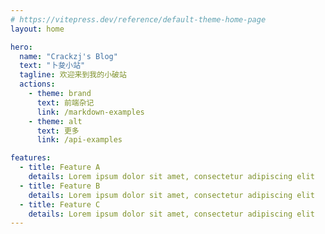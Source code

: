 ```yaml
---
# https://vitepress.dev/reference/default-theme-home-page
layout: home

hero:
  name: "Crackzj's Blog"
  text: "卜夋小站"
  tagline: 欢迎来到我的小破站
  actions:
    - theme: brand
      text: 前端杂记
      link: /markdown-examples
    - theme: alt
      text: 更多
      link: /api-examples

features:
  - title: Feature A
    details: Lorem ipsum dolor sit amet, consectetur adipiscing elit
  - title: Feature B
    details: Lorem ipsum dolor sit amet, consectetur adipiscing elit
  - title: Feature C
    details: Lorem ipsum dolor sit amet, consectetur adipiscing elit
---
```


